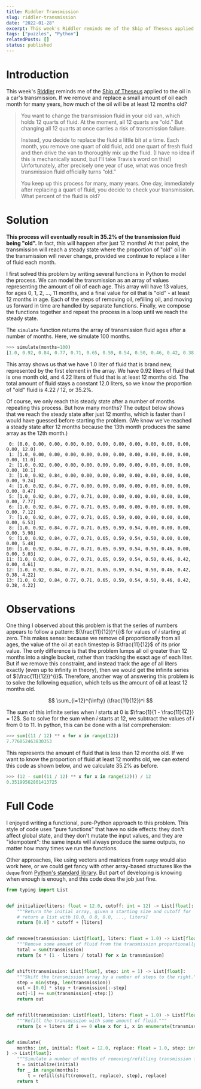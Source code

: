```yaml
---
title: Riddler Transmission
slug: riddler-transmission
date: "2022-01-28"
excerpt: This week's Riddler reminds me of the Ship of Theseus applied to the oil in a car's transmission. If we remove and replace a small amount of oil each month for many years, how much of the oil will be at least 12 months old?
tags: ["puzzles", "Python"]
relatedPosts: []
status: published
---
```


# Introduction

This week's <a href="https://fivethirtyeight.com/features/can-you-tune-up-the-truck/">Riddler</a> reminds me of the <a href="https://en.wikipedia.org/wiki/Ship_of_Theseus">Ship of Theseus</a> applied to the oil in a car's transmission. If we remove and replace a small amount of oil each month for many years, how much of the oil will be at least 12 months old?

<blockquote>
You want to change the transmission fluid in your old van, which holds 12 quarts of fluid. At the moment, all 12 quarts are “old.” But changing all 12 quarts at once carries a risk of transmission failure.

Instead, you decide to replace the fluid a little bit at a time. Each month, you remove one quart of old fluid, add one quart of fresh fluid and then drive the van to thoroughly mix up the fluid. (I have no idea if this is mechanically sound, but I’ll take Travis’s word on this!) Unfortunately, after precisely one year of use, what was once fresh transmission fluid officially turns “old.”

You keep up this process for many, many years. One day, immediately after replacing a quart of fluid, you decide to check your transmission. What percent of the fluid is old?

</blockquote>

# Solution

<strong>This process will eventually result in 35.2% of the transmission fluid being "old".</strong> In fact, this will happen after just 12 months! At that point, the transmission will reach a steady state where the proportion of "old" oil in the transmission will never change, provided we continue to replace a liter of fluid each month.

I first solved this problem by writing several functions in Python to model the process. We can model the transmission as an array of values representing the amount of oil of each age. This array will have 13 values, for ages 0, 1, 2, ..., 11 months, and a final value for oil that is "old" - at least 12 months in age. Each of the steps of removing oil, refilling oil, and moving us forward in time are handled by separate functions. Finally, we compose the functions together and repeat the process in a loop until we reach the steady state.

The `simulate` function returns the array of transmission fluid ages after a number of months. Here, we simulate 100 months.

```python
>>> simulate(months=100)
[1.0, 0.92, 0.84, 0.77, 0.71, 0.65, 0.59, 0.54, 0.50, 0.46, 0.42, 0.38, 4.22]
```

This array shows us that we have 1.0 liter of fluid that is brand new, represented by the first element in the array. We have 0.92 liters of fluid that is one month old, and 4.22 liters of fluid that is at least 12 months old. The total amount of fluid stays a constant 12.0 liters, so we know the proportion of "old" fluid is 4.22 / 12, or 35.2%.

Of course, we only reach this steady state after a number of months repeating this process. But how many months? The output below shows that we reach the steady state after just 12 months, which is faster than I would have guessed before starting the problem. (We know we've reached a steady state after 12 months because the 13th month produces the same array as the 12th month.)

```
 0: [0.0, 0.00, 0.00, 0.00, 0.00, 0.00, 0.00, 0.00, 0.00, 0.00, 0.00, 0.00, 12.0]
 1: [1.0, 0.00, 0.00, 0.00, 0.00, 0.00, 0.00, 0.00, 0.00, 0.00, 0.00, 0.00, 11.0]
 2: [1.0, 0.92, 0.00, 0.00, 0.00, 0.00, 0.00, 0.00, 0.00, 0.00, 0.00, 0.00, 10.1]
 3: [1.0, 0.92, 0.84, 0.00, 0.00, 0.00, 0.00, 0.00, 0.00, 0.00, 0.00, 0.00, 9.24]
 4: [1.0, 0.92, 0.84, 0.77, 0.00, 0.00, 0.00, 0.00, 0.00, 0.00, 0.00, 0.00, 8.47]
 5: [1.0, 0.92, 0.84, 0.77, 0.71, 0.00, 0.00, 0.00, 0.00, 0.00, 0.00, 0.00, 7.77]
 6: [1.0, 0.92, 0.84, 0.77, 0.71, 0.65, 0.00, 0.00, 0.00, 0.00, 0.00, 0.00, 7.12]
 7: [1.0, 0.92, 0.84, 0.77, 0.71, 0.65, 0.59, 0.00, 0.00, 0.00, 0.00, 0.00, 6.53]
 8: [1.0, 0.92, 0.84, 0.77, 0.71, 0.65, 0.59, 0.54, 0.00, 0.00, 0.00, 0.00, 5.98]
 9: [1.0, 0.92, 0.84, 0.77, 0.71, 0.65, 0.59, 0.54, 0.50, 0.00, 0.00, 0.00, 5.48]
10: [1.0, 0.92, 0.84, 0.77, 0.71, 0.65, 0.59, 0.54, 0.50, 0.46, 0.00, 0.00, 5.03]
11: [1.0, 0.92, 0.84, 0.77, 0.71, 0.65, 0.59, 0.54, 0.50, 0.46, 0.42, 0.00, 4.61]
12: [1.0, 0.92, 0.84, 0.77, 0.71, 0.65, 0.59, 0.54, 0.50, 0.46, 0.42, 0.38, 4.22]
13: [1.0, 0.92, 0.84, 0.77, 0.71, 0.65, 0.59, 0.54, 0.50, 0.46, 0.42, 0.38, 4.22]
```

# Observations

One thing I observed about this problem is that the series of numbers appears to follow a pattern: $(\frac{11}{12})^{i}$ for values of $i$ starting at zero. This makes sense: because we remove oil proportionally from all ages, the value of the oil at each timestep is $\frac{11}{12}$ of its prior value. The only difference is that the problem lumps all oil greater than 12 months into a single bucket, rather than tracking the exact age of each liter. But if we remove this constraint, and instead track the age of all liters exactly (even up to infinity in theory), then we would get the infinite series of $(\frac{11}{12})^{i}$. Therefore, another way of answering this problem is to solve the following equation, which tells us the amount of oil at least 12 months old.

$$
\sum_{i=12}^{\infty} (\frac{11}{12})^i
$$

The sum of this infinite series when $i$ starts at 0 is $\frac{1}{1 - \frac{11}{12}} = 12$. So to solve for the sum when $i$ starts at 12, we subtract the values of $i$ from 0 to 11. In python, this can be done with a list comprehension:

```python
>>> sum((11 / 12) ** x for x in range(12))
7.776052463830353
```

This represents the amount of fluid that is less than 12 months old. If we want to know the proportion of fluid at least 12 months old, we can extend this code as shown below, and we calculate 35.2% as before.

```python
>>> (12 - sum((11 / 12) ** x for x in range(12))) / 12
0.35199562801413725
```

# Full Code

I enjoyed writing a functional, pure-Python approach to this problem. This style of code uses "pure functions" that have no side effects: they don't affect global state, and they don't mutate the input values, and they are "idempotent": the same inputs will always produce the same outputs, no matter how many times we run the functions.

Other approaches, like using vectors and matrices from `numpy` would also work here, or we could get fancy with other array-based structures like the `deque` from <a href="https://docs.python.org/3/library/collections.html#collections.deque">Python's standard library</a>. But part of developing is knowing when enough is enough, and this code does the job just fine.

```python
from typing import List


def initialize(liters: float = 12.0, cutoff: int = 12) -> List[float]:
    """Return the initial array, given a starting size and cutoff for 'old'."""
    # return a list with [0.0, 0.0, 0.0, ..., liters]
    return [0.0] * cutoff + [liters]


def remove(transmission: List[float], liters: float = 1.0) -> List[float]:
    """Remove some amount of fluid from the transmission proportionally."""
    total = sum(transmission)
    return [x * (1 - liters / total) for x in transmission]


def shift(transmission: List[float], step: int = 1) -> List[float]:
    """Shift the transmission array by a number of steps to the right."""
    step = min(step, len(transmission))
    out = [0.0] * step + transmission[:-step]
    out[-1] += sum(transmission[-step:])
    return out


def refill(transmission: List[float], liters: float = 1.0) -> List[float]:
    """Refill the transmission with some amount of fluid."""
    return [x + liters if i == 0 else x for i, x in enumerate(transmission)]


def simulate(
    months: int, initial: float = 12.0, replace: float = 1.0, step: int = 1
) -> List[float]:
    """Simulate a number of months of removing/refilling transmission fluid."""
    t = initialize(initial)
    for _ in range(months):
        t = refill(shift(remove(t, replace), step), replace)
    return t
```

